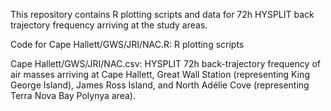 This repository contains R plotting scripts and data for 72h HYSPLIT back trajectory frequency arriving at the study areas.

Code for Cape Hallett/GWS/JRI/NAC.R: R plotting scripts

Cape Hallett/GWS/JRI/NAC.csv: HYSPLIT 72h back-trajectory frequency of air masses arriving at Cape Hallett, Great Wall Station (representing King George Island), James Ross Island, and North Adélie Cove (representing Terra Nova Bay Polynya area).
